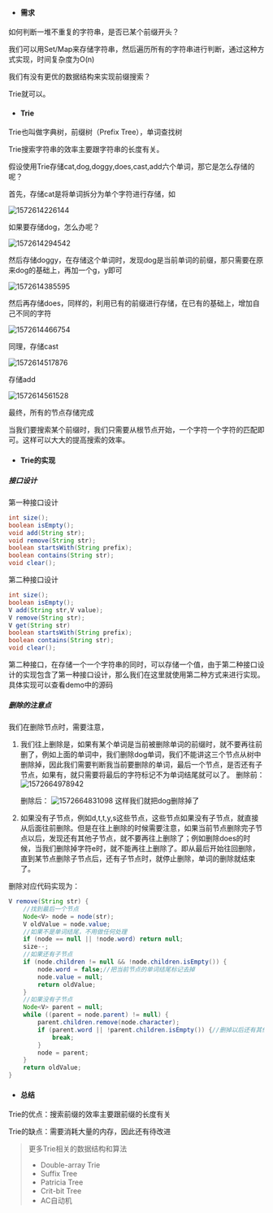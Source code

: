 - #### 需求

如何判断一堆不重复的字符串，是否已某个前缀开头？

我们可以用Set/Map来存储字符串，然后遍历所有的字符串进行判断，通过这种方式实现，时间复杂度为O(n)

我们有没有更优的数据结构来实现前缀搜索？

Trie就可以。

- #### Trie

Trie也叫做字典树，前缀树（Prefix Tree），单词查找树

Trie搜索字符串的效率主要跟字符串的长度有关。

假设使用Trie存储cat,dog,doggy,does,cast,add六个单词，那它是怎么存储的呢？

首先，存储cat是将单词拆分为单个字符进行存储，如

![1572614226144](https://github.com/MSTGit/Algorithm/blob/master/TrieDemo/Resource/1572614226144.png)

如果要存储dog，怎么办呢？

![1572614294542](https://github.com/MSTGit/Algorithm/blob/master/TrieDemo/Resource/1572614294542.png)

然后存储doggy，在存储这个单词时，发现dog是当前单词的前缀，那只需要在原来dog的基础上，再加一个g，y即可

![1572614385595](https://github.com/MSTGit/Algorithm/blob/master/TrieDemo/Resource/1572614385595.png)

然后再存储does，同样的，利用已有的前缀进行存储，在已有的基础上，增加自己不同的字符

![1572614466754](https://github.com/MSTGit/Algorithm/blob/master/TrieDemo/Resource/1572614466754.png)

同理，存储cast

![1572614517876](https://github.com/MSTGit/Algorithm/blob/master/TrieDemo/Resource/1572614517876.png)

存储add

![1572614561528](https://github.com/MSTGit/Algorithm/blob/master/TrieDemo/Resource/1572614561528.png)

最终，所有的节点存储完成

当我们要搜索某个前缀时，我们只需要从根节点开始，一个字符一个字符的匹配即可。这样可以大大的提高搜索的效率。

- #### Trie的实现

##### 接口设计

第一种接口设计

```java
int size();
boolean isEmpty();
void add(String str);
void remove(String str);
boolean startsWith(String prefix);
boolean contains(String str);
void clear();
```

第二种接口设计

```java
int size();
boolean isEmpty();
V add(String str,V value);
V remove(String str);
V get(String str)
boolean startsWith(String prefix);
boolean contains(String str);
void clear();
```

第二种接口，在存储一个一个字符串的同时，可以存储一个值，由于第二种接口设计的实现包含了第一种接口设计，那么我们在这里就使用第二种方式来进行实现。具体实现可以查看demo中的源码

##### 删除的注意点

我们在删除节点时，需要注意，

1. 我们往上删除是，如果有某个单词是当前被删除单词的前缀时，就不要再往前删了，例如上面的单词中，我们删除dog单词，我们不能讲这三个节点从树中删除掉，因此我们需要判断我当前要删除的单词，最后一个节点，是否还有子节点，如果有，就只需要将最后的字符标记不为单词结尾就可以了。
   删除前：
   ![1572664978942](https://github.com/MSTGit/Algorithm/blob/master/TrieDemo/Resource/1572664978942.png)

   删除后：
   ![1572664831098](https://github.com/MSTGit/Algorithm/blob/master/TrieDemo/Resource/1572664831098.png)
   这样我们就把dog删除掉了

2. 如果没有子节点，例如d,t,t,y,s这些节点，这些节点如果没有子节点，就直接从后面往前删除。但是在往上删除的时候需要注意，如果当前节点删除完子节点以后，发现还有其他子节点，就不要再往上删除了；例如删除does的时候，当我们删除掉字符e时，就不能再往上删除了。即从最后开始往回删除，直到某节点删除子节点后，还有子节点时，就停止删除，单词的删除就结束了。

删除对应代码实现为：

```java
V remove(String str) {
    //找到最后一个节点
    Node<V> node = node(str);
    V oldValue = node.value;
    //如果不是单词结尾，不用做任何处理
    if (node == null || !node.word) return null;
    size--;
    //如果还有子节点
    if (node.children != null && !node.children.isEmpty()) {
        node.word = false;//把当前节点的单词结尾标记去掉
        node.value = null;
        return oldValue;
    }
    //如果没有子节点
    Node<V> parent = null;
    while ((parent = node.parent) != null) {
        parent.children.remove(node.character);
        if (parent.word || !parent.children.isEmpty()) {//删掉以后还有其他子节点，就不再往上删除,停止循环
            break;
        }
        node = parent;
    }
    return oldValue;
}
```

- #### 总结

Trie的优点：搜索前缀的效率主要跟前缀的长度有关

Trie的缺点：需要消耗大量的内存，因此还有待改进

> 更多Trie相关的数据结构和算法
>
> - Double-array Trie
> - Suffix Tree
> - Patricia Tree
> - Crit-bit Tree
> - AC自动机

